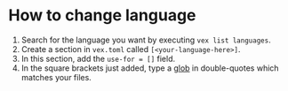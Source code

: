# How to change language

1. Search for the language you want by executing `vex list languages`.
2. Create a section in `vex.toml` called `[<your-language-here>]`.
3. In this section, add the `use-for = []` field.
4. In the square brackets just added, type a [glob][glob] in double-quotes which matches your files.

<!-- TODO(kcza): add glob link here! -->
[glob]: https://?
